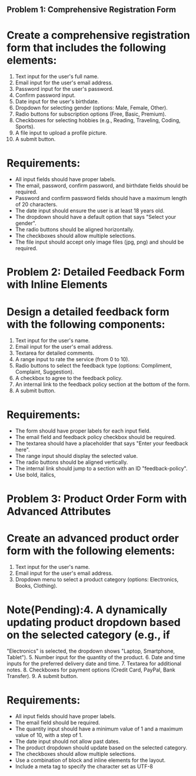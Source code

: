 ## Problem 1: Comprehensive Registration Form
# Create a comprehensive registration form that includes the following elements:
1. Text input for the user's full name.
2. Email input for the user's email address.
3. Password input for the user's password.
4. Confirm password input.
5. Date input for the user's birthdate.
6. Dropdown for selecting gender (options: Male, Female, Other).
7. Radio buttons for subscription options (Free, Basic, Premium).
8. Checkboxes for selecting hobbies (e.g., Reading, Traveling, Coding, Sports).
9. A file input to upload a profile picture.
10. A submit button.

# Requirements:
- All input fields should have proper labels.
- The email, password, confirm password, and birthdate fields should be required.
- Password and confirm password fields should have a maximum length of 20 characters.
- The date input should ensure the user is at least 18 years old.
- The dropdown should have a default option that says "Select your gender".
- The radio buttons should be aligned horizontally.
- The checkboxes should allow multiple selections.
- The file input should accept only image files (jpg, png) and should be required.

# Problem 2: Detailed Feedback Form with Inline Elements
# Design a detailed feedback form with the following components:
1. Text input for the user's name.
2. Email input for the user's email address.
3. Textarea for detailed comments.
4. A range input to rate the service (from 0 to 10).
5. Radio buttons to select the feedback type (options: Compliment, Complaint, Suggestion).
6. A checkbox to agree to the feedback policy.
7. An internal link to the feedback policy section at the bottom of the form.
8. A submit button.

 # Requirements:
- The form should have proper labels for each input field.
- The email field and feedback policy checkbox should be required.
-  The textarea should have a placeholder that says "Enter your feedback here".
- The range input should display the selected value.
- The radio buttons should be aligned vertically.
- The internal link should jump to a section with an ID "feedback-policy".
- Use bold, italics,

# Problem 3: Product Order Form with Advanced Attributes
# Create an advanced product order form with the following elements:
1. Text input for the user's name.
2. Email input for the user's email address.
3. Dropdown menu to select a product category (options: Electronics, Books, Clothing).
# Note(Pending):4. A dynamically updating product dropdown based on the selected category (e.g., if
"Electronics" is selected, the dropdown shows "Laptop, Smartphone, Tablet").
5. Number input for the quantity of the product.
6. Date and time inputs for the preferred delivery date and time.
7. Textarea for additional notes.
8. Checkboxes for payment options (Credit Card, PayPal, Bank Transfer).
9. A submit button.
# Requirements:
- All input fields should have proper labels.
- The email field should be required.
- The quantity input should have a minimum value of 1 and a maximum value of 10, with a
step of 1.
- The date input should not allow past dates.
- The product dropdown should update based on the selected category.
- The checkboxes should allow multiple selections.
- Use a combination of block and inline elements for the layout.
- Include a meta tag to specify the character set as UTF-8
